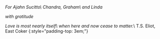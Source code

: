 
*For Ajahn Sucitto\\
Chandra, Graham\\
and Linda*

*with gratitude*


*Love is most nearly itself\\
when here and now cease to matter.*\\
T.S. Eliot, East Coker
{:style="padding-top: 3em;"}

